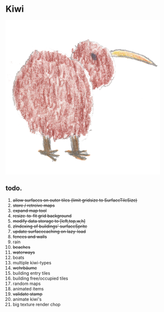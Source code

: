 # Kiwi

![Kiwi logo](https://github.com/git-arbitrarysystems/kiwi/blob/master/src/assets/img/kiwi.png "Kiwi")

## todo.

1. ~~allow surfaces on outer tiles (limit gridsize to SurfaceTileSize)~~
2. ~~store / retreive maps~~
3. ~~expand map tool~~
4. ~~resize-to-fit grid background~~
5. ~~modify data storage to [left,top,w,h]~~
6. ~~zIndexing of buildings' surfaceSprite~~
7. ~~update surfacecaching on lazy-load~~
8. ~~fences and walls~~
9. rain
10. ~~beaches~~
11. ~~waterways~~
12. boats
13. multiple kiwi-types
14. ~~wehrbäume~~
15. building entry tiles
16. building free/occupied tiles
17. random maps
18. animated items
19. ~~validate stamp~~
20. animate kiwi's
21. big texture render chop


